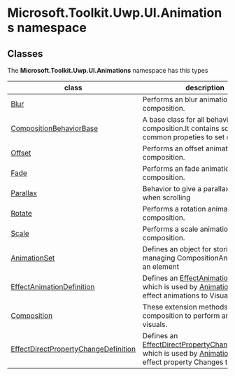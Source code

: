 
# Microsoft.Toolkit.Uwp.UI.Animations namespace

## Classes

The **Microsoft.Toolkit.Uwp.UI.Animations** namespace has this types


| class | description || --- | --- || [Blur](Microsoft_Toolkit_Uwp_UI_Animations_Behaviors_Blur.md) | Performs an blur animation using composition. || [CompositionBehaviorBase](Microsoft_Toolkit_Uwp_UI_Animations_Behaviors_CompositionBehaviorBase.md) | A base class for all behaviors using composition.It contains some of the common propeties to set on a visual. || [Offset](Microsoft_Toolkit_Uwp_UI_Animations_Behaviors_Offset.md) | Performs an offset animation using composition. || [Fade](Microsoft_Toolkit_Uwp_UI_Animations_Behaviors_Fade.md) | Performs an fade animation using composition. || [Parallax](Microsoft_Toolkit_Uwp_UI_Animations_Behaviors_Parallax.md) | Behavior to give a parallax effect when scrolling || [Rotate](Microsoft_Toolkit_Uwp_UI_Animations_Behaviors_Rotate.md) | Performs a rotation animation using composition. || [Scale](Microsoft_Toolkit_Uwp_UI_Animations_Behaviors_Scale.md) | Performs a scale animation using composition. || [AnimationSet](Microsoft_Toolkit_Uwp_UI_Animations_AnimationSet.md) | Defines an object for storing and managing CompositionAnimations for an element || [EffectAnimationDefinition](Microsoft_Toolkit_Uwp_UI_Animations_EffectAnimationDefinition.md) | Defines an [EffectAnimationDefinition](Microsoft_Toolkit_Uwp_UI_Animations_EffectAnimationDefinition.md) which is used by [AnimationSet](Microsoft_Toolkit_Uwp_UI_Animations_AnimationSet.md) to link effect animations to Visuals || [Composition](Microsoft_Toolkit_Uwp_UI_Animations_Composition.md) | These extension methods use composition to perform animation on visuals. || [EffectDirectPropertyChangeDefinition](Microsoft_Toolkit_Uwp_UI_Animations_EffectDirectPropertyChangeDefinition.md) | Defines an [EffectDirectPropertyChangeDefinition](Microsoft_Toolkit_Uwp_UI_Animations_EffectDirectPropertyChangeDefinition.md) which is used by [AnimationSet](Microsoft_Toolkit_Uwp_UI_Animations_AnimationSet.md) to link effect property Changes to Visuals |